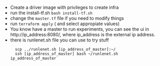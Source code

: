 - Create a driver image with privileges to create infra
- run the install-tf.sh `bash install-tf.sh`
- change the `master.tf` file if you need to modify things
- run `terraform apply` ( and select appropiate values)
- You know have a master to run experiments, you can see the ui in http://ip_address:8080/, where ip_address is the external ip address.
- there is runlenet.sh file you can use to try stuff
  ```
    scp ../runlenet.sh [ip_address_of_master]:~/
    ssh [ip_address_of_master] bash ~/runlenet.sh ip_address_of_master
  ```
